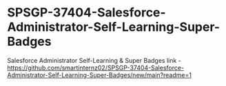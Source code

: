# SPSGP-37404-Salesforce-Administrator-Self-Learning-Super-Badges
Salesforce Administrator Self-Learning &amp; Super Badges
link - https://github.com/smartinternz02/SPSGP-37404-Salesforce-Administrator-Self-Learning-Super-Badges/new/main?readme=1
